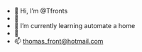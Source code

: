 - 👋 Hi, I’m @Tfronts
- 👀 
- 🌱 I’m currently learning automate a home
- 💞️
- 📫 thomas_front@hotmail.com

<!---
Tfronts/Tfronts is a ✨ special ✨ repository because its `README.md` (this file) appears on your GitHub profile.
You can click the Preview link to take a look at your changes.
--->
